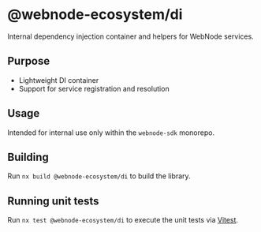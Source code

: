 # @webnode-ecosystem/di

Internal dependency injection container and helpers for WebNode services.

## Purpose

- Lightweight DI container
- Support for service registration and resolution

## Usage

Intended for internal use only within the `webnode-sdk` monorepo.

## Building

Run `nx build @webnode-ecosystem/di` to build the library.

## Running unit tests

Run `nx test @webnode-ecosystem/di` to execute the unit tests via [Vitest](https://vitest.dev/).
